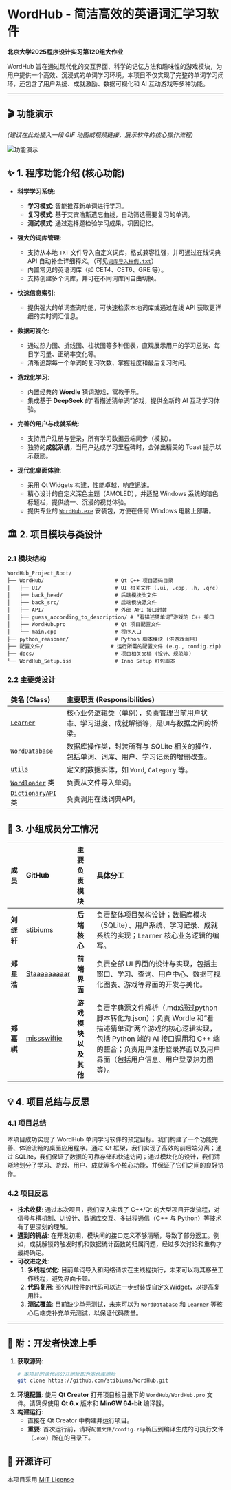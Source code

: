 # WordHub - 简洁高效的英语词汇学习软件

**北京大学2025程序设计实习第120组大作业**

WordHub 旨在通过现代化的交互界面、科学的记忆方法和趣味性的游戏模块，为用户提供一个高效、沉浸式的单词学习环境。本项目不仅实现了完整的单词学习闭环，还包含了用户系统、成就激励、数据可视化和 AI 互动游戏等多种功能。

---

## 🎬 功能演示

*(建议在此处插入一段 GIF 动图或视频链接，展示软件的核心操作流程)*

![功能演示](https://example.com/demo.gif)

## ✨ 1. 程序功能介绍 (核心功能)

*   **科学学习系统**:
    *   **学习模式**: 智能推荐新单词进行学习。
    *   **复习模式**: 基于艾宾浩斯遗忘曲线，自动筛选需要复习的单词。
    *   **测试模式**: 通过选择题检验学习成果，巩固记忆。

*   **强大的词库管理**:
    *   支持从本地 `TXT` 文件导入自定义词库，格式兼容性强，并可通过在线词典 API 自动补全详细释义。（可见[`词库导入样例.txt`](杂项/词库导入样例.txt)）
    *   内置常见的英语词库（如 CET4、CET6、GRE 等）。
    *   支持创建多个词库，并可在不同词库间自由切换。

*   **快速信息索引**:
    *   提供强大的单词查询功能，可快速检索本地词库或通过在线 API 获取更详细的实时词汇信息。

*   **数据可视化**:
    *   通过热力图、折线图、柱状图等多种图表，直观展示用户的学习总览、每日学习量、正确率变化等。
    *   清晰追踪每一个单词的复习次数、掌握程度和最后复习时间。

*   **游戏化学习**:
    *   内置经典的 **Wordle** 猜词游戏，寓教于乐。
    *   集成基于 **DeepSeek** 的“看描述猜单词”游戏，提供全新的 AI 互动学习体验。

*   **完善的用户与成就系统**:
    *   支持用户注册与登录，所有学习数据云端同步（模拟）。
    *   独特的**成就系统**，当用户达成学习里程碑时，会弹出精美的 Toast 提示以示鼓励。

*   **现代化桌面体验**:
    *   采用 Qt Widgets 构建，性能卓越，响应迅速。
    *   精心设计的自定义深色主题（AMOLED），并适配 Windows 系统的暗色标题栏，提供统一、沉浸的视觉体验。
    *   提供专业的 [`WordHub.exe`](https://github.com/stibiums/WordHub/releases) 安装包，方便在任何 Windows 电脑上部署。

## 🏛️ 2. 项目模块与类设计

### 2.1 模块结构

```
WordHub_Project_Root/
├── WordHub/                       # Qt C++ 项目源码目录
│   ├── UI/                        # UI 相关文件 (.ui, .cpp, .h, .qrc)
│   ├── back_head/                 # 后端模块头文件
│   ├── back_src/                  # 后端模块源文件
│   ├── API/                       # 外部 API 接口封装
│   ├── guess_according_to_description/ # “看描述猜单词”游戏的 C++ 接口
│   ├── WordHub.pro                # Qt 项目配置文件
│   └── main.cpp                   # 程序入口
├── python_reasoner/               # Python 脚本模块 (供游戏调用)
├── 配置文件/                      # 运行所需的配置文件 (e.g., config.zip)
├── docs/                          # 项目相关文档 (设计、规范等)
└── WordHub_Setup.iss              # Inno Setup 打包脚本
```

### 2.2 主要类设计

| 类名 (Class) | 主要职责 (Responsibilities) |
| :--- | :--- |
| [`Learner`](WordHub/docs/learner说明.md) | 核心业务逻辑类（单例），负责管理当前用户状态、学习进度、成就解锁等，是UI与数据之间的桥梁。 |
| [`WordDatabase`](WordHub/docs/WordDatabase说明.md) | 数据库操作类，封装所有与 SQLite 相关的操作，包括单词、词库、用户、学习记录的增删改查。 |
| [`utils`](WordHub/docs/utils说明.md) |定义的数据实体，如 `Word`, `Category` 等。 |
| [`Wordloader`](WordHub/docs/Wordloader说明.md) 类 | 负责从文件导入单词。|
| [`DictionaryAPI`](WordHub/docs/DictionaryAPI说明.md) 类| 负责调用在线词典API。|

## 👥 3. 小组成员分工情况

| 成员 | GitHub | 主要负责模块 | 具体分工 |
| :--- | :--- | :--- | :--- |
| **刘继轩** | [stibiums](https://github.com/stibiums) | **后端核心** | 负责整体项目架构设计；数据库模块（SQLite）、用户系统、学习记录、成就系统的实现；`Learner` 核心业务逻辑的编写。 |
| **郑星浩** | [Staaaaaaaaar](https://github.com/Staaaaaaaaar) | **前端界面** | 负责全部 UI 界面的设计与实现，包括主窗口、学习、查询、用户中心、数据可视化图表、游戏等界面的开发与美化。 |
| **郑嘉祺** | [missswiftie](https://github.com/missswiftie) | **游戏模块以及其他** | 负责字典源文件解析（.mdx通过python脚本转化为.json）；负责 Wordle 和“看描述猜单词”两个游戏的核心逻辑实现，包括 Python 端的 AI 接口调用和 C++ 端的整合；负责用户注册登录界面以及用户界面（包括用户信息、用户登录热力图等）。 |

## 💡 4. 项目总结与反思

### 4.1 项目总结
本项目成功实现了 WordHub 单词学习软件的预定目标。我们构建了一个功能完善、体验流畅的桌面应用程序。通过 Qt 框架，我们实现了高效的前后端分离；通过 SQLite，我们保证了数据的可靠存储和快速访问；通过模块化的设计，我们清晰地划分了学习、游戏、用户、成就等多个核心功能，并保证了它们之间的良好协作。

### 4.2 项目反思
*   **技术收获**: 通过本次项目，我们深入实践了 C++/Qt 的大型项目开发流程，对信号与槽机制、UI设计、数据库交互、多进程通信（C++ 与 Python）等技术有了更深刻的理解。
*   **遇到的挑战**: 在开发初期，模块间的接口定义不够清晰，导致了部分返工。例如，成就解锁的触发时机和数据统计函数的归属问题，经过多次讨论和重构才最终确定。
*   **可改进之处**:
    1.  **多线程优化**: 目前单词导入和网络请求在主线程执行，未来可以将其移至工作线程，避免界面卡顿。
    2.  **代码复用**: 部分UI控件的代码可以进一步封装成自定义Widget，以提高复用性。
    3.  **测试覆盖**: 目前缺少单元测试，未来可以为 `WordDatabase` 和 `Learner` 等核心后端类补充单元测试，以保证代码质量。

---

## 🚀 附：开发者快速上手

1.  **获取源码**:
    ```bash
    # 本项目的源代码公开地址即为本仓库地址
    git clone https://github.com/stibiums/WordHub.git
    ```
2.  **环境配置**: 使用 **Qt Creator** 打开项目根目录下的 `WordHub/WordHub.pro` 文件。请确保使用 **Qt 6.x** 版本和 **MinGW 64-bit** 编译器。
3.  **构建运行**:
    *   直接在 Qt Creator 中构建并运行项目。
    *   **重要**: 首次运行前，请将`配置文件/config.zip`解压到编译生成的可执行文件（`.exe`）所在的目录下。

## 📄 开源许可

本项目采用 [MIT License](LICENSE)
